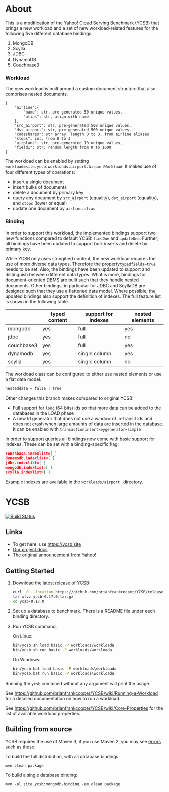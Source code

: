 <!--
Copyright (c) 2010 Yahoo! Inc., 2012 - 2016 YCSB contributors.
Copyright (c) 2023 - 2024 benchANT GmbH.
All rights reserved.

Licensed under the Apache License, Version 2.0 (the "License"); you
may not use this file except in compliance with the License. You
may obtain a copy of the License at

http://www.apache.org/licenses/LICENSE-2.0

Unless required by applicable law or agreed to in writing, software
distributed under the License is distributed on an "AS IS" BASIS,
WITHOUT WARRANTIES OR CONDITIONS OF ANY KIND, either express or
implied. See the License for the specific language governing
permissions and limitations under the License. See accompanying
LICENSE file.
-->

About
====================================

This is a modification of the Yahoo! Cloud Serving Benchmark (YCSB) that brings a new workload and a set of new workload-related features for the following five different database bindings

1. MongoDB
2. Scylla
3. JDBC
4. DynamoDB
5. Couchbase3

### Workload

The new workload is built around a custom document structure that also comprises nested documents. 

```
{
	"airline":{
		"name": str, pre-generated 50 unique values,
		"alias": str, align with name
	},
	"src_airport": str, pre-generated 500 unique values,
	"dst_airport": str, pre-generated 500 unique values,
	"codeshares": str array, length 0 to 3, from airline aliases
	"stops": int, from 0 to 3
	"airplane": str, pre-generated 10 unique values,
	"field1": str, random length from 0 to 1000
}
```

The workload can be enabled by setting `workload=site.ycsb.workloads.airport.AirportWorkload`. It makes use of four different types of operations:

* insert a single document
* insert bulks of documents
* delete a document by primary key
* query any document by `src_airport` (equality), `dst_airport`  (equality), and `stops` (lower or equal)
* update one document by `airline.alias`

### Binding

In order to support this workload, the implemented bindings support two new functions compared to default YCSB: `findOne` and `updateOne`. Further, all bindings have been updated to support bulk inserts and delete by primary key.

While YCSB only uses stringified content, the new workload requires the use of more diverse data types.  Therefore the property`typedfields=true` needs to be set. Also, the bindings have been updated to support and distinguish between different data types. What is more,  bindings for document-oriented DBMS are built such that they handle nested documents. Other bindings, in particular for JDBC and ScyllaDB are designed such that they use a flattened data model. Where possible, the updated bindings also support the definition of indexes. The full feature list is shown in the following table.

|            | **typed content** | **support for indexes** | **nested elements** |
| ---------- | ----------------- | ----------------------- | ------------------- |
| mongodb    | yes               | full                    | yes                 |
| jdbc       | yes               | full                    | no                  |
| couchbase3 | yes               | full                    | yes                 |
| dynamodb   | yes               | single column           | yes                 |
| scylla     | yes               | single column           | no                  |

The workload class can be configured to either use nested elements or use a flat data model.

```
nesteddata = false | true
```

Other changes this branch makes compared to original YCSB:

* Full support for `long` (64 bits) ids so that more data can be added to the databases in the LOAD phase
* A new Id generator that does not use a window of in-transit ids and does not crash when large amounts of data are inserted in the database. It can be enabled with  `transactioninsertkeygenerator=simple`

In order to support queries all bindings now come with basic support for indexes. These can be set with a binding-specific flag:

```json
couchbase.indexlist=[ ]
dynamodb.indexlist=[ ]
jdbc.indexlist=[ ]
mongodb.indexlist=[ ]
scylla.indexlist=[ ]
```

Example indexes are available in the `workloads/airport ` directory.

YCSB
====================================

[![Build Status](https://travis-ci.org/brianfrankcooper/YCSB.png?branch=master)](https://travis-ci.org/brianfrankcooper/YCSB)



Links
-----
* To get here, use https://ycsb.site
* [Our project docs](https://github.com/brianfrankcooper/YCSB/wiki)
* [The original announcement from Yahoo!](https://labs.yahoo.com/news/yahoo-cloud-serving-benchmark/)

Getting Started
---------------

1. Download the [latest release of YCSB](https://github.com/brianfrankcooper/YCSB/releases/latest):

    ```sh
    curl -O --location https://github.com/brianfrankcooper/YCSB/releases/download/0.17.0/ycsb-0.17.0.tar.gz
    tar xfvz ycsb-0.17.0.tar.gz
    cd ycsb-0.17.0
    ```
    
2. Set up a database to benchmark. There is a README file under each binding 
   directory.

3. Run YCSB command. 

    On Linux:
    ```sh
    bin/ycsb.sh load basic -P workloads/workloada
    bin/ycsb.sh run basic -P workloads/workloada
    ```

    On Windows:
    ```bat
    bin/ycsb.bat load basic -P workloads\workloada
    bin/ycsb.bat run basic -P workloads\workloada
    ```

  Running the `ycsb` command without any argument will print the usage. 

  See https://github.com/brianfrankcooper/YCSB/wiki/Running-a-Workload
  for a detailed documentation on how to run a workload.

  See https://github.com/brianfrankcooper/YCSB/wiki/Core-Properties for 
  the list of available workload properties.


Building from source
--------------------

YCSB requires the use of Maven 3; if you use Maven 2, you may see [errors
such as these](https://github.com/brianfrankcooper/YCSB/issues/406).

To build the full distribution, with all database bindings:

    mvn clean package

To build a single database binding:

    mvn -pl site.ycsb:mongodb-binding -am clean package
